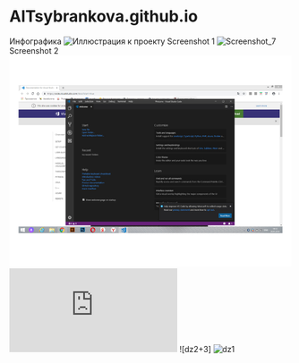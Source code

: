 # AlTsybrankova.github.io
Инфографика
![Иллюстрация к проекту](https://user-images.githubusercontent.com/50791385/58375134-fa9bb680-7f54-11e9-9570-726bdb10b751.jpg)
Screenshot 1
![Screenshot_7](https://user-images.githubusercontent.com/50791385/58378142-26d82700-7f97-11e9-9a06-cc15dc98b649.png)
Screenshot 2
![screenshot 2](https://raw.githubusercontent.com/AlTsybrankova/AlTsybrankova.github.io/master/printscr%202.jpg)
![my page](https://github.com/AlTsybrankova/AlTsybrankova.github.io/blob/master/index.html)
![dz2+3]
![dz1](https://github.com/AlTsybrankova/AlTsybrankova.github.io/tree/master/dz1/https://github.com/AlTsybrankova/AlTsybrankova.github.io/blob/master/dz1/_%D0%BC%D0%BE%D1%8F%20%D0%B8%D0%BD%D1%84%D0%BE%D0%B3%D1%80.jpg)
